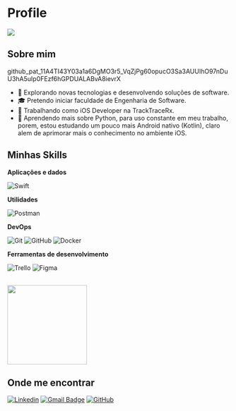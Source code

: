 # Profile

![](https://komarev.com/ghpvc/?username=rodriigoios&color=006bed)

## Sobre mim

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

- 🤔 Explorando novas tecnologias e desenvolvendo soluções de software.
- 🎓 Pretendo iniciar faculdade de Engenharia de Software.
- 💼 Trabalhando como iOS Developer na TrackTraceRx.
- 🌱 Aprendendo mais sobre Python, para uso constante em meu trabalho, porem, estou estudando um pouco mais Android nativo (Kotlin), claro alem de aprimorar mais o conhecimento no ambiente iOS.

## Minhas Skills

**Aplicações e dados**

![Swift](https://img.shields.io/badge/-Swift-333333?style=flat&logo=swift)

**Utilidades**

![Postman](https://img.shields.io/badge/-Postman-333333?style=flat&logo=postman)

**DevOps**

![Git](https://img.shields.io/badge/-Git-333333?style=flat&logo=git)
![GitHub](https://img.shields.io/badge/-GitHub-333333?style=flat&logo=github)
![Docker](https://img.shields.io/badge/-Docker-333333?style=flat&logo=docker)

**Ferramentas de desenvolvimento**

![Trello](https://img.shields.io/badge/-Trello-333333?style=flat&logo=trello&logoColor=007ACC)
![Figma](https://img.shields.io/badge/-Figma-333333?style=flat&logo=figma&logoColor=007ACC)


<br/>

<a href="https://github.com/rodriigoios" title="Perfil do Rodrigo Garcia">
  <img height="180em" src="https://github-readme-stats.vercel.app/api?username=rodriigoios&theme=dracula&show_icons=true" />
</a>

## Onde me encontrar

[![Linkedin](https://img.shields.io/badge/-username-blue?style=flat-square&logo=Linkedin&logoColor=white&link=https://www.linkedin.com/in/rodrigoios/)](https://www.linkedin.com/in/rodrigoios/)
[![Gmail Badge](https://img.shields.io/badge/-Rodriigo.dev@outlook.com-006bed?style=flat-square&logo=Gmail&logoColor=white&link=mailto:Rodriigo.dev@outlook.com)](mailto:Rodriigo.dev@outlook.com)
[![GitHub](https://img.shields.io/github/followers/rodriigoios?label=follow&style=social)](https://github.com/RodriigoIOS)
